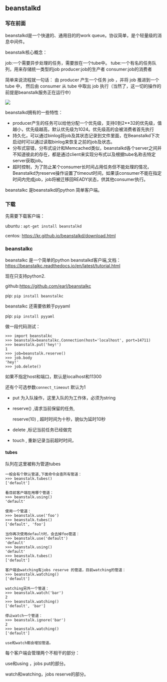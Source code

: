 ## beanstalkd

### 写在前面

beanstalkd是一个快速的、通用目的的work queue。协议简单，是个轻量级的消息中间件。 

beanstalk核心概念：

job:一个需要异步处理的任务，需要放在一个tube中。
tube:一个有名的任务队列，用来存储统一类型的job
producer:job的生产者
consumer:job的消费者

简单来说流程就一句话：
由 producer 产生一个任务 job ，并将 job 推进到一个 tube 中，
然后由 consumer 从 tube 中取出 job 执行（当然了，这一切的操作的前提是beanstalk服务正在运行中）

![](http://ojynuthay.bkt.clouddn.com/beanstalkd%E7%8A%B6%E6%80%81%E5%9B%BE.png)



beanstalkd拥有的一些特性：

- producer产生的任务可以给他分配一个优先级，支持0到2**32的优先级，值越小，优先级越高，默认优先级为1024。优先级高的会被消费者首先执行
- 持久化，可以通过binlog将job及其状态记录到文件里面，在Beanstalkd下次启动时可以通过读取binlog来恢复之前的job及状态。
- 分布式容错，分布式设计和Memcached类似，beanstalkd各个server之间并不知道彼此的存在，都是通过client来实现分布式以及根据tube名称去特定server获取job。
- 超时控制，为了防止某个consumer长时间占用任务但不能处理的情况， Beanstalkd为reserve操作设置了timeout时间，如果该consumer不能在指定时间内完成job，job将被迁移回READY状态，供其他consumer执行。

beanstalkc 是beanstalkd的python 简单客户端。



### 下载

先需要下载客户端：

ubuntu : `apt-get install beanstalkd`

centos:  https://kr.github.io/beanstalkd/download.html



### beanstalkc

beanstalkc 是一个简单的python beanstalkd客户端,文档：https://beanstalkc.readthedocs.io/en/latest/tutorial.html

现在只支持python2.

github:https://github.com/earl/beanstalkc

pip: `pip install beanstalkc`

beanstalkc 还需要依赖于pyyaml

pip: `pip install pyyaml`

做一段代码测试：

```
>>> import beanstalkc
>>> beanstalk=beanstalkc.Connection(host='localhost', port=14711)
>>> beanstalk.put('hey!')
1
>>> job=beanstalk.reserve()
>>> job.body
'hey!'
>>> job.delete()
```

如果不指定host和端口，默认是localhost和11300

还有个可选参数`connect_timeout`  默认为1

* put 为入队操作，这里入队的为工作体，必须为string

* reserve() ,请求当前保留的任务, 

  reserve(10) , 超时时间为十秒，貌似为延时10秒

* delete  ,标记当前任务已经做完

* touch  , 重新记录当前超时时间， 



#### tubes

队列在这里被称为管道tubes

```
一般会有个默认管道,下面命令会查所有管道：
>>> beanstalk.tubes()
['default']

看目前客户端在用哪个管道：
>>> beanstalk.using()
'default'

使用一个管道：
>>> beanstalk.use('foo')
>>> beanstalk.tubes()
['default', 'foo']

当你再次使用default时，会去掉foo管道：
>>> beanstalk.use('default')
'default'
>>> beanstalk.using()
'default'
>>> beanstalk.tubes()
['default']

客户端会watching有jobs reserve 的管道，目前watching的管道：
>>> beanstalk.watching()
['default']

watching另外一个管道：
>>> beanstalk.watch('bar')
2
>>> beanstalk.watching()
['default', 'bar']

停止watch一个管道：
>>> beanstalk.ignore('bar')
2
>>> beanstalk.watching()
['default']

use和watch都会增加管道。
```
每个客户端会管理两个不相干的部分：

use和using ，jobs put的部分。

watch和watching，jobs  reserve的部分。



